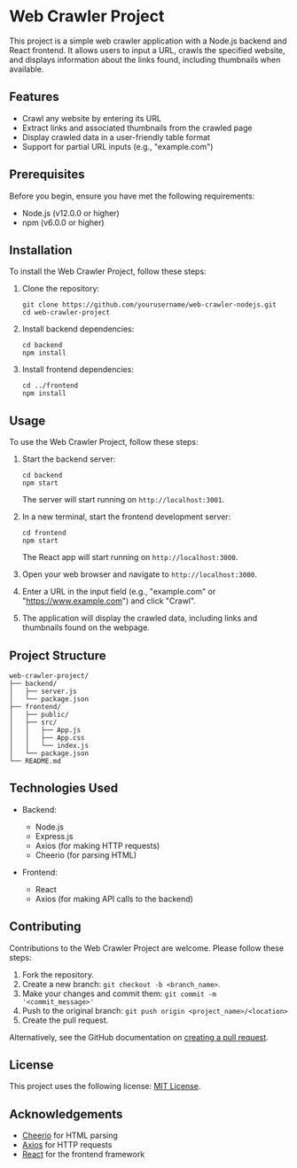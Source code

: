 # Web Crawler Project

This project is a simple web crawler application with a Node.js backend and React frontend. It allows users to input a URL, crawls the specified website, and displays information about the links found, including thumbnails when available.

## Features

- Crawl any website by entering its URL
- Extract links and associated thumbnails from the crawled page
- Display crawled data in a user-friendly table format
- Support for partial URL inputs (e.g., "example.com")

## Prerequisites

Before you begin, ensure you have met the following requirements:

- Node.js (v12.0.0 or higher)
- npm (v6.0.0 or higher)

## Installation

To install the Web Crawler Project, follow these steps:

1. Clone the repository:
   ```
   git clone https://github.com/yourusername/web-crawler-nodejs.git
   cd web-crawler-project
   ```

2. Install backend dependencies:
   ```
   cd backend
   npm install
   ```

3. Install frontend dependencies:
   ```
   cd ../frontend
   npm install
   ```

## Usage

To use the Web Crawler Project, follow these steps:

1. Start the backend server:
   ```
   cd backend
   npm start
   ```
   The server will start running on `http://localhost:3001`.

2. In a new terminal, start the frontend development server:
   ```
   cd frontend
   npm start
   ```
   The React app will start running on `http://localhost:3000`.

3. Open your web browser and navigate to `http://localhost:3000`.

4. Enter a URL in the input field (e.g., "example.com" or "https://www.example.com") and click "Crawl".

5. The application will display the crawled data, including links and thumbnails found on the webpage.

## Project Structure

```
web-crawler-project/
├── backend/
│   ├── server.js
│   └── package.json
├── frontend/
│   ├── public/
│   ├── src/
│   │   ├── App.js
│   │   ├── App.css
│   │   └── index.js
│   └── package.json
└── README.md
```

## Technologies Used

- Backend:
  - Node.js
  - Express.js
  - Axios (for making HTTP requests)
  - Cheerio (for parsing HTML)

- Frontend:
  - React
  - Axios (for making API calls to the backend)

## Contributing

Contributions to the Web Crawler Project are welcome. Please follow these steps:

1. Fork the repository.
2. Create a new branch: `git checkout -b <branch_name>`.
3. Make your changes and commit them: `git commit -m '<commit_message>'`
4. Push to the original branch: `git push origin <project_name>/<location>`
5. Create the pull request.

Alternatively, see the GitHub documentation on [creating a pull request](https://help.github.com/articles/creating-a-pull-request/).

## License

This project uses the following license: [MIT License](https://opensource.org/licenses/MIT).

## Acknowledgements

- [Cheerio](https://github.com/cheeriojs/cheerio) for HTML parsing
- [Axios](https://github.com/axios/axios) for HTTP requests
- [React](https://reactjs.org/) for the frontend framework
